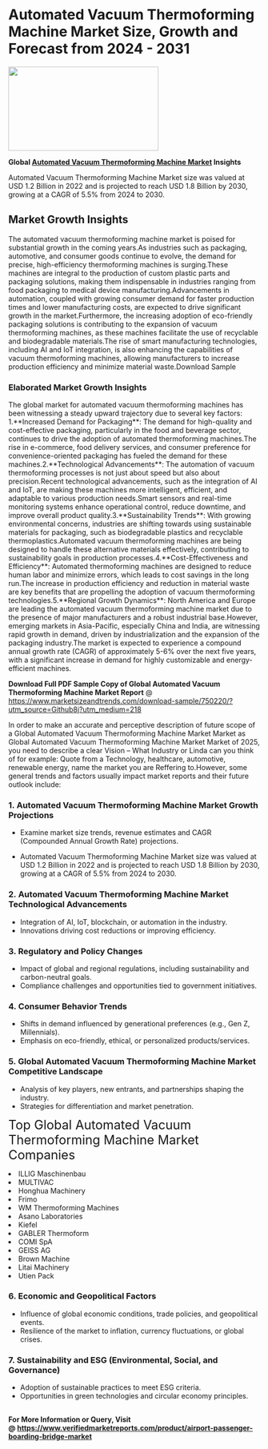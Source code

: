 <H1>Automated Vacuum Thermoforming Machine Market Size, Growth and Forecast from 2024 - 2031</H1><img class="aligncenter size-medium wp-image-584254" src="https://thirdeyenews.in/wp-content/uploads/2024/09/Global-Market-Research-300x168.jpeg" alt="" width="300" height="168" /><p><strong>Global&nbsp;<a href="https://www.marketsizeandtrends.com/download-sample/750220/?utm_source=Github8j?utm_medium=218">Automated Vacuum Thermoforming Machine Market</a> Insights</strong></p><p>Automated Vacuum Thermoforming Machine Market size was valued at USD 1.2 Billion in 2022 and is projected to reach USD 1.8 Billion by 2030, growing at a CAGR of 5.5% from 2024 to 2030.</p><p><h2>Market Growth Insights</h2> The automated vacuum thermoforming machine market is poised for substantial growth in the coming years.As industries such as packaging, automotive, and consumer goods continue to evolve, the demand for precise, high-efficiency thermoforming machines is surging.These machines are integral to the production of custom plastic parts and packaging solutions, making them indispensable in industries ranging from food packaging to medical device manufacturing.Advancements in automation, coupled with growing consumer demand for faster production times and lower manufacturing costs, are expected to drive significant growth in the market.Furthermore, the increasing adoption of eco-friendly packaging solutions is contributing to the expansion of vacuum thermoforming machines, as these machines facilitate the use of recyclable and biodegradable materials.The rise of smart manufacturing technologies, including AI and IoT integration, is also enhancing the capabilities of vacuum thermoforming machines, allowing manufacturers to increase production efficiency and minimize material waste.Download Sample <h3>Elaborated Market Growth Insights</h3> The global market for automated vacuum thermoforming machines has been witnessing a steady upward trajectory due to several key factors: 1.**Increased Demand for Packaging**: The demand for high-quality and cost-effective packaging, particularly in the food and beverage sector, continues to drive the adoption of automated thermoforming machines.The rise in e-commerce, food delivery services, and consumer preference for convenience-oriented packaging has fueled the demand for these machines.2.**Technological Advancements**: The automation of vacuum thermoforming processes is not just about speed but also about precision.Recent technological advancements, such as the integration of AI and IoT, are making these machines more intelligent, efficient, and adaptable to various production needs.Smart sensors and real-time monitoring systems enhance operational control, reduce downtime, and improve overall product quality.3.**Sustainability Trends**: With growing environmental concerns, industries are shifting towards using sustainable materials for packaging, such as biodegradable plastics and recyclable thermoplastics.Automated vacuum thermoforming machines are being designed to handle these alternative materials effectively, contributing to sustainability goals in production processes.4.**Cost-Effectiveness and Efficiency**: Automated thermoforming machines are designed to reduce human labor and minimize errors, which leads to cost savings in the long run.The increase in production efficiency and reduction in material waste are key benefits that are propelling the adoption of vacuum thermoforming technologies.5.**Regional Growth Dynamics**: North America and Europe are leading the automated vacuum thermoforming machine market due to the presence of major manufacturers and a robust industrial base.However, emerging markets in Asia-Pacific, especially China and India, are witnessing rapid growth in demand, driven by industrialization and the expansion of the packaging industry.The market is expected to experience a compound annual growth rate (CAGR) of approximately 5-6% over the next five years, with a significant increase in demand for highly customizable and energy-efficient machines.</p><p><span class=""><strong>Download Full PDF Sample Copy of Global Automated Vacuum Thermoforming Machine Market Report</strong> @ <a href="https://www.marketsizeandtrends.com/download-sample/750220/?utm_source=Github8j?utm_medium=218" target="_blank">https://www.marketsizeandtrends.com/download-sample/750220/?utm_source=Github8j?utm_medium=218</a></span></p><p>In order to make an accurate and perceptive description of future scope of a Global&nbsp;Automated Vacuum Thermoforming Machine Market Market as Global&nbsp;Automated Vacuum Thermoforming Machine Market Market of 2025, you need to describe a clear Vision &ndash; What Industry or Linda can you think of for example: Quote from a Technology, healthcare, automotive, renewable energy, name the market you are Reffering to.However, some general trends and factors usually impact market reports and their future outlook include:</p><h3>1.&nbsp;<strong>Automated Vacuum Thermoforming Machine Market Growth Projections</strong></h3><ul><li>Examine market size trends, revenue estimates and CAGR (Compounded Annual Growth Rate) projections.</li><li><p>Automated Vacuum Thermoforming Machine Market size was valued at USD 1.2 Billion in 2022 and is projected to reach USD 1.8 Billion by 2030, growing at a CAGR of 5.5% from 2024 to 2030.</p></li></ul><h3>2.&nbsp;<strong>Automated Vacuum Thermoforming Machine Market Technological Advancements</strong></h3><ul><li>Integration of AI, IoT, blockchain, or automation in the industry.</li><li>Innovations driving cost reductions or improving efficiency.</li></ul><h3>3.&nbsp;<strong>Regulatory and Policy Changes</strong></h3><ul><li>Impact of global and regional regulations, including sustainability and carbon-neutral goals.</li><li>Compliance challenges and opportunities tied to government initiatives.</li></ul><h3>4.&nbsp;<strong>Consumer Behavior Trends</strong></h3><ul><li>Shifts in demand influenced by generational preferences (e.g., Gen Z, Millennials).</li><li>Emphasis on eco-friendly, ethical, or personalized products/services.</li></ul><h3>5.&nbsp;<strong>Global Automated Vacuum Thermoforming Machine Market Competitive Landscape</strong></h3><ul><li>Analysis of key players, new entrants, and partnerships shaping the industry.</li><li>Strategies for differentiation and market penetration.</li></ul><p data-pm-slice="1 1 []"><span style="color: inherit; font-family: inherit; font-size: 25px;">Top Global Automated Vacuum Thermoforming Machine Market Companies</span></p><div class="" data-test-id=""><p><li>ILLIG Maschinenbau</li><li> MULTIVAC</li><li> Honghua Machinery</li><li> Frimo</li><li> WM Thermoforming Machines</li><li> Asano Laboratories</li><li> Kiefel</li><li> GABLER Thermoform</li><li> COMI SpA</li><li> GEISS AG</li><li> Brown Machine</li><li> Litai Machinery</li><li> Utien Pack</li></p></div><h3>6.&nbsp;<strong>Economic and Geopolitical Factors</strong></h3><ul><li>Influence of global economic conditions, trade policies, and geopolitical events.</li><li>Resilience of the market to inflation, currency fluctuations, or global crises.</li></ul><h3>7.&nbsp;<strong>Sustainability and ESG (Environmental, Social, and Governance)</strong></h3><ul><li>Adoption of sustainable practices to meet ESG criteria.</li><li>Opportunities in green technologies and circular economy principles.</li></ul><h2><strong style="font-size: 14px;">For More Information or Query, Visit @&nbsp;</strong><a style="background-color: #ffffff; font-size: 14px;" href="https://www.marketsizeandtrends.com/report/automated-vacuum-thermoforming-machine-market/" target="_blank">https://www.verifiedmarketreports.com/product/airport-passenger-boarding-bridge-market</a></h2>
